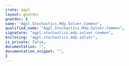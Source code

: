 ```yaml
---
crate: agpl
layout: gnatdoc
gnatdoc: {
name: "Agpl.Stochastics.Mdp.Solver.Common",
qualified_name: "Agpl.Stochastics.Mdp.Solver.Common",
signature: "agpl.stochastics.mdp.solver.common",
enclosing: "agpl.stochastics.mdp.solver",
is_private: false,
documentation: "",
documentation_snippet: "",
}
---
```

